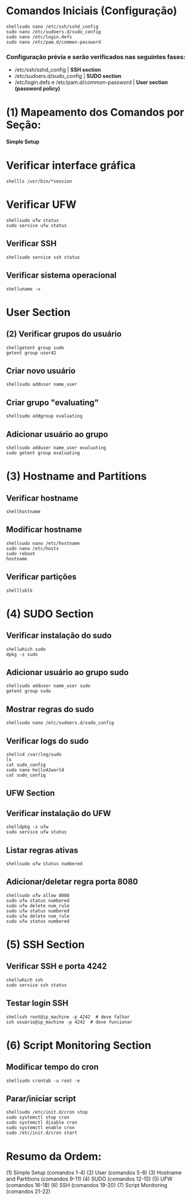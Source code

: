 # Comandos Iniciais (Configuração)

```
shellsudo nano /etc/ssh/sshd_config
sudo nano /etc/sudoers.d/sudo_config
sudo nano /etc/login.defs
sudo nano /etc/pam.d/common-password
```

### Configuração prévia e serão verificados nas seguintes fases:


- /etc/ssh/sshd_config | **SSH section**
- /etc/sudoers.d/sudo_config | **SUDO section**
- /etc/login.defs e /etc/pam.d/common-password | **User section (password policy)**


# (1) Mapeamento dos Comandos por Seção:

#### Simple Setup

# Verificar interface gráfica

```
shellls /usr/bin/*session
```

# Verificar UFW

```
shellsudo ufw status
sudo service ufw status
```

## Verificar SSH

```
shellsudo service ssh status
```

## Verificar sistema operacional

```
shelluname -v
```

# User Section

## (2) Verificar grupos do usuário

```
shellgetent group sudo
getent group user42
```

## Criar novo usuário

```
shellsudo adduser name_user
```

## Criar grupo "evaluating"

```
shellsudo addgroup evaluating
```

## Adicionar usuário ao grupo

```
shellsudo adduser name_user evaluating
sudo getent group evaluating
```

# (3) Hostname and Partitions

## Verificar hostname

```
shellhostname
```

## Modificar hostname

```
shellsudo nano /etc/hostname
sudo nano /etc/hosts
sudo reboot
hostname
```

## Verificar partições

```
shelllsblk
```

# (4) SUDO Section

## Verificar instalação do sudo

```
shellwhich sudo
dpkg -s sudo
```

## Adicionar usuário ao grupo sudo

```
shellsudo adduser name_user sudo
getent group sudo
```

## Mostrar regras do sudo

```
shellsudo nano /etc/sudoers.d/sudo_config
```

## Verificar logs do sudo

```
shellcd /var/log/sudo
ls
cat sudo_config
sudo nano hello42world
cat sudo_config
```

## UFW Section

## Verificar instalação do UFW

```
shelldpkg -s ufw
sudo service ufw status
```

## Listar regras ativas

```
shellsudo ufw status numbered
```

## Adicionar/deletar regra porta 8080

```
shellsudo ufw allow 8080
sudo ufw status numbered
sudo ufw delete num_rule
sudo ufw status numbered
sudo ufw delete num_rule
sudo ufw status numbered
```

# (5) SSH Section

## Verificar SSH e porta 4242

```
shellwhich ssh
sudo service ssh status
```

## Testar login SSH

```
shellssh root@ip_machine -p 4242  # deve falhar
ssh usuário@ip_machine -p 4242  # deve funcionar
```

# (6) Script Monitoring Section

## Modificar tempo do cron

```
shellsudo crontab -u root -e
```

## Parar/iniciar script

```
shellsudo /etc/init.d/cron stop
sudo systemctl stop cron
sudo systemctl disable cron
sudo systemctl enable cron
sudo /etc/init.d/cron start
```

# Resumo da Ordem:

(1) Simple Setup (comandos 1-4)
(2) User (comandos 5-8)
(3) Hostname and Partitions (comandos 9-11)
(4) SUDO (comandos 12-15)
(5) UFW (comandos 16-18)
(6) SSH (comandos 19-20)
(7) Script Monitoring (comandos 21-22)
